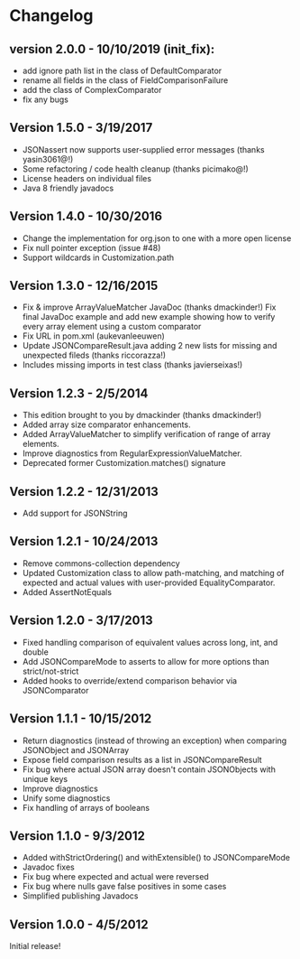Changelog
=========

version 2.0.0 - 10/10/2019 (init_fix):
-------------------------
 - add ignore path list in the class of DefaultComparator
 - rename all fields in the class of FieldComparisonFailure
 - add the class of ComplexComparator
 - fix any bugs

Version 1.5.0 - 3/19/2017
-------------------------
 - JSONassert now supports user-supplied error messages (thanks yasin3061@!)
 - Some refactoring / code health cleanup (thanks picimako@!)
 - License headers on individual files
 - Java 8 friendly javadocs

Version 1.4.0 - 10/30/2016
--------------------------
 - Change the implementation for org.json to one with a more open license
 - Fix null pointer exception (issue #48)
 - Support wildcards in Customization.path

Version 1.3.0 - 12/16/2015
--------------------------
 - Fix & improve ArrayValueMatcher JavaDoc (thanks dmackinder!)
     Fix final JavaDoc example and add new example showing how to verify
     every array element using a custom comparator
 - Fix URL in pom.xml (aukevanleeuwen)
 - Update JSONCompareResult.java adding 2 new lists for missing and unexpected fileds (thanks riccorazza!)
 - Includes missing imports in test class (thanks javierseixas!)

Version 1.2.3 - 2/5/2014
------------------------
 - This edition brought to you by dmackinder (thanks dmackinder!)
 - Added array size comparator enhancements.
 - Added ArrayValueMatcher to simplify verification of range of array elements.
 - Improve diagnostics from RegularExpressionValueMatcher.
 - Deprecated former Customization.matches() signature

Version 1.2.2 - 12/31/2013
--------------------------
 - Add support for JSONString

Version 1.2.1 - 10/24/2013
--------------------------
 - Remove commons-collection dependency
 - Updated Customization class to allow path-matching, and matching of expected and actual values with user-provided EqualityComparator.
 - Added AssertNotEquals

Version 1.2.0 - 3/17/2013
-------------------------
 - Fixed handling comparison of equivalent values across long, int, and double
 - Add JSONCompareMode to asserts to allow for more options than strict/not-strict
 - Added hooks to override/extend comparison behavior via JSONComparator

Version 1.1.1 - 10/15/2012
--------------------------
 - Return diagnostics (instead of throwing an exception) when comparing JSONObject and JSONArray
 - Expose field comparison results as a list in JSONCompareResult
 - Fix bug where actual JSON array doesn't contain JSONObjects with unique keys
 - Improve diagnostics
 - Unify some diagnostics
 - Fix handling of arrays of booleans

Version 1.1.0 - 9/3/2012
------------------------
 - Added withStrictOrdering() and withExtensible() to JSONCompareMode
 - Javadoc fixes
 - Fix bug where expected and actual were reversed
 - Fix bug where nulls gave false positives in some cases
 - Simplified publishing Javadocs

Version 1.0.0 - 4/5/2012
------------------------
Initial release!

